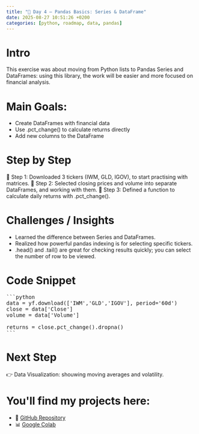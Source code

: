 ```yaml
---
title: "📖 Day 4 – Pandas Basics: Series & DataFrame"
date: 2025-08-27 10:51:26 +0200
categories: [python, roadmap, data, pandas]
---
```


# Intro

This exercise was about moving from Python lists to Pandas Series and DataFrames: using this library, the work will be easier and more focused on financial analysis.

# Main Goals:

- Create DataFrames with financial data
- Use .pct_change() to calculate returns directly
- Add new columns to the DataFrame 

# Step by Step
📍 Step 1: Downloaded 3 tickers (IWM, GLD, IGOV), to start practising with matrices.
📍 Step 2: Selected closing prices and volume into separate DataFrames, and working with them.
📍 Step 3: Defined a function to calculate daily returns with .pct_change().

# Challenges / Insights

- Learned the difference between Series and DataFrames.
- Realized how powerful pandas indexing is for selecting specific tickers.
- .head() and .tail() are great for checking results quickly; you can select the number of row to be viewed.

# Code Snippet

<pre>
```python
data = yf.download(['IWM','GLD','IGOV'], period='60d')
close = data['Close']
volume = data['Volume']

returns = close.pct_change().dropna()
```
</pre>

# Next Step
👉 Data Visualization: shouwing moving averages and volatility.

# You'll find my projects here:
- 🔗 [GitHub Repository](https://github.com/DLPietro/learning-roadmap)
- 📊 [Google Colab](https://colab.research.google.com/github/DLPietro/learning-roadmap/blob/main/notebooks/day_4.ipynb)
